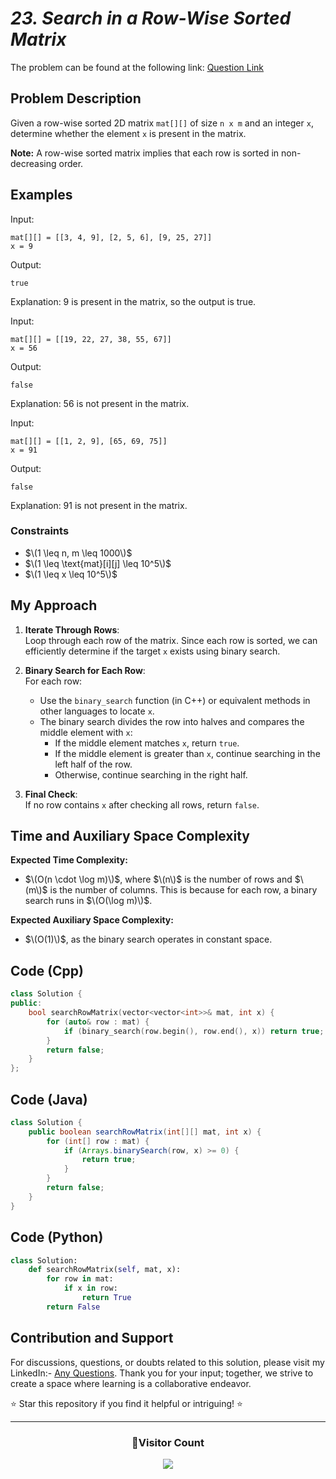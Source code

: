 # _23. Search in a Row-Wise Sorted Matrix_

The problem can be found at the following link: [Question Link](https://www.geeksforgeeks.org/problems/search-in-a-row-wise-sorted-matrix/1)

## Problem Description

Given a row-wise sorted 2D matrix `mat[][]` of size `n x m` and an integer `x`, determine whether the element `x` is present in the matrix.

**Note:** A row-wise sorted matrix implies that each row is sorted in non-decreasing order.

## Examples

Input:

```
mat[][] = [[3, 4, 9], [2, 5, 6], [9, 25, 27]]
x = 9
```

Output:

```
true
```

Explanation: 9 is present in the matrix, so the output is true.

Input:

```
mat[][] = [[19, 22, 27, 38, 55, 67]]
x = 56
```

Output:

```
false
```

Explanation: 56 is not present in the matrix.

Input:

```
mat[][] = [[1, 2, 9], [65, 69, 75]]
x = 91
```

Output:

```
false
```

Explanation: 91 is not present in the matrix.

### Constraints

- $\(1 \leq n, m \leq 1000\)$
- $\(1 \leq \text{mat}[i][j] \leq 10^5\)$
- $\(1 \leq x \leq 10^5\)$

## My Approach

1. **Iterate Through Rows**:  
   Loop through each row of the matrix. Since each row is sorted, we can efficiently determine if the target `x` exists using binary search.

2. **Binary Search for Each Row**:  
   For each row:

   - Use the `binary_search` function (in C++) or equivalent methods in other languages to locate `x`.
   - The binary search divides the row into halves and compares the middle element with `x`:
     - If the middle element matches `x`, return `true`.
     - If the middle element is greater than `x`, continue searching in the left half of the row.
     - Otherwise, continue searching in the right half.

3. **Final Check**:  
   If no row contains `x` after checking all rows, return `false`.

## Time and Auxiliary Space Complexity

**Expected Time Complexity:**

- $\(O(n \cdot \log m)\)$, where $\(n\)$ is the number of rows and $\(m\)$ is the number of columns. This is because for each row, a binary search runs in $\(O(\log m)\)$.

**Expected Auxiliary Space Complexity:**

- $\(O(1)\)$, as the binary search operates in constant space.

## Code (Cpp)

```cpp
class Solution {
public:
    bool searchRowMatrix(vector<vector<int>>& mat, int x) {
        for (auto& row : mat) {
            if (binary_search(row.begin(), row.end(), x)) return true;
        }
        return false;
    }
};
```

## Code (Java)

```java
class Solution {
    public boolean searchRowMatrix(int[][] mat, int x) {
        for (int[] row : mat) {
            if (Arrays.binarySearch(row, x) >= 0) {
                return true;
            }
        }
        return false;
    }
}
```

## Code (Python)

```python
class Solution:
    def searchRowMatrix(self, mat, x):
        for row in mat:
            if x in row:
                return True
        return False
```

## Contribution and Support

For discussions, questions, or doubts related to this solution, please visit my LinkedIn:- [Any Questions](https://www.linkedin.com/in/patel-hetkumar-sandipbhai-8b110525a/). Thank you for your input; together, we strive to create a space where learning is a collaborative endeavor.

⭐ Star this repository if you find it helpful or intriguing! ⭐

---

<div align=center>
  <h3><b>📍Visitor Count</b></h3>
</div>

<p align="center" >   
  <img src="https://profile-counter.glitch.me/Hunterdii/count.svg" />  
</p>
